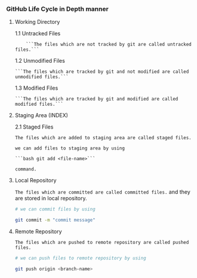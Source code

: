 ### GitHub Life Cycle in Depth manner

1.  Working Directory

    1.1 Untracked Files

            ```The files which are not tracked by git are called untracked files.```

    1.2 Unmodified Files

        ```The files which are tracked by git and not modified are called unmodified files.```

    1.3 Modified Files

        ```The files which are tracked by git and modified are called modified files.```

2.  Staging Area (INDEX)

    2.1 Staged Files

        The files which are added to staging area are called staged files.

        we can add files to staging area by using

        ```bash git add <file-name>```

        command.

3.  Local Repository

    `The files which are committed are called committed files.` and they are stored in local repository.

    ```bash
    # we can commit files by using

    git commit -m "commit message"
    ```

4.  Remote Repository

    `The files which are pushed to remote repository are called pushed files.`

    ```bash
    # we can push files to remote repository by using

    git push origin <branch-name>
    ```
